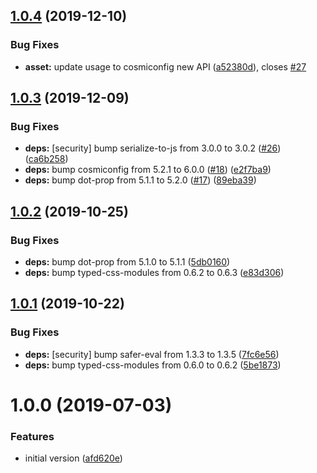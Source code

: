 ## [1.0.4](https://github.com/rfgamaral/parcel-plugin-typings-for-css-modules/compare/v1.0.3...v1.0.4) (2019-12-10)


### Bug Fixes

* **asset:** update usage to cosmiconfig new API ([a52380d](https://github.com/rfgamaral/parcel-plugin-typings-for-css-modules/commit/a52380d8fc113cd4a54b773114aaf9d4cc3bf10f)), closes [#27](https://github.com/rfgamaral/parcel-plugin-typings-for-css-modules/issues/27)

## [1.0.3](https://github.com/rfgamaral/parcel-plugin-typings-for-css-modules/compare/v1.0.2...v1.0.3) (2019-12-09)


### Bug Fixes

* **deps:** [security] bump serialize-to-js from 3.0.0 to 3.0.2 ([#26](https://github.com/rfgamaral/parcel-plugin-typings-for-css-modules/issues/26)) ([ca6b258](https://github.com/rfgamaral/parcel-plugin-typings-for-css-modules/commit/ca6b2582b6953a37b261b44321166adacab679a0))
* **deps:** bump cosmiconfig from 5.2.1 to 6.0.0 ([#18](https://github.com/rfgamaral/parcel-plugin-typings-for-css-modules/issues/18)) ([e2f7ba9](https://github.com/rfgamaral/parcel-plugin-typings-for-css-modules/commit/e2f7ba9ae97b6c2750a6399e000e811df891e295))
* **deps:** bump dot-prop from 5.1.1 to 5.2.0 ([#17](https://github.com/rfgamaral/parcel-plugin-typings-for-css-modules/issues/17)) ([89eba39](https://github.com/rfgamaral/parcel-plugin-typings-for-css-modules/commit/89eba3900985fc70868894730f401aa6385fc2b2))

## [1.0.2](https://github.com/rfgamaral/parcel-plugin-typings-for-css-modules/compare/v1.0.1...v1.0.2) (2019-10-25)


### Bug Fixes

* **deps:** bump dot-prop from 5.1.0 to 5.1.1 ([5db0160](https://github.com/rfgamaral/parcel-plugin-typings-for-css-modules/commit/5db0160))
* **deps:** bump typed-css-modules from 0.6.2 to 0.6.3 ([e83d306](https://github.com/rfgamaral/parcel-plugin-typings-for-css-modules/commit/e83d306))

## [1.0.1](https://github.com/rfgamaral/parcel-plugin-typings-for-css-modules/compare/v1.0.0...v1.0.1) (2019-10-22)


### Bug Fixes

* **deps:** [security] bump safer-eval from 1.3.3 to 1.3.5 ([7fc6e56](https://github.com/rfgamaral/parcel-plugin-typings-for-css-modules/commit/7fc6e56))
* **deps:** bump typed-css-modules from 0.6.0 to 0.6.2 ([5be1873](https://github.com/rfgamaral/parcel-plugin-typings-for-css-modules/commit/5be1873))

# 1.0.0 (2019-07-03)


### Features

* initial version ([afd620e](https://github.com/rfgamaral/parcel-plugin-typings-for-css-modules/commit/afd620e))
